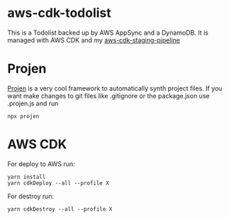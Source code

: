 # aws-cdk-todolist

This is a Todolist backed up by AWS AppSync and a DynamoDB. It is managed with AWS CDK and my [aws-cdk-staging-pipeline](https://github.com/mmuller88/aws-cdk-staging-pipeline)

# Projen

[Projen](https://github.com/projen/projen) is a very cool framework to automatically synth project files. If you want make changes to git files like .gitignore or the package.json use .projen.js and run

```
npx projen
```

# AWS CDK

For deploy to AWS run:

```
yarn install
yarn cdkDeploy --all --profile X
```

For destroy run:

```
yarn cdkDestroy --all --profile X
```

